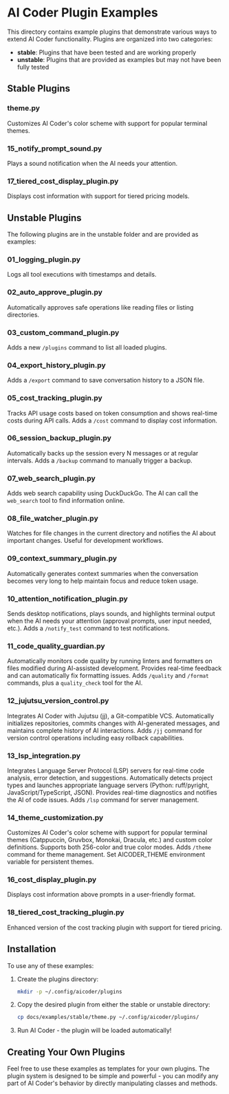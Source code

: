 # AI Coder Plugin Examples

This directory contains example plugins that demonstrate various ways to extend AI Coder functionality. Plugins are organized into two categories:

- **stable**: Plugins that have been tested and are working properly
- **unstable**: Plugins that are provided as examples but may not have been fully tested

## Stable Plugins

### theme.py
Customizes AI Coder's color scheme with support for popular terminal themes.

### 15_notify_prompt_sound.py
Plays a sound notification when the AI needs your attention.

### 17_tiered_cost_display_plugin.py
Displays cost information with support for tiered pricing models.

## Unstable Plugins

The following plugins are in the unstable folder and are provided as examples:

### 01_logging_plugin.py
Logs all tool executions with timestamps and details.

### 02_auto_approve_plugin.py
Automatically approves safe operations like reading files or listing directories.

### 03_custom_command_plugin.py
Adds a new `/plugins` command to list all loaded plugins.

### 04_export_history_plugin.py
Adds a `/export` command to save conversation history to a JSON file.

### 05_cost_tracking_plugin.py
Tracks API usage costs based on token consumption and shows real-time costs during API calls. Adds a `/cost` command to display cost information.

### 06_session_backup_plugin.py
Automatically backs up the session every N messages or at regular intervals. Adds a `/backup` command to manually trigger a backup.

### 07_web_search_plugin.py
Adds web search capability using DuckDuckGo. The AI can call the `web_search` tool to find information online.

### 08_file_watcher_plugin.py
Watches for file changes in the current directory and notifies the AI about important changes. Useful for development workflows.

### 09_context_summary_plugin.py
Automatically generates context summaries when the conversation becomes very long to help maintain focus and reduce token usage.

### 10_attention_notification_plugin.py
Sends desktop notifications, plays sounds, and highlights terminal output when the AI needs your attention (approval prompts, user input needed, etc.). Adds a `/notify_test` command to test notifications.

### 11_code_quality_guardian.py
Automatically monitors code quality by running linters and formatters on files modified during AI-assisted development. Provides real-time feedback and can automatically fix formatting issues. Adds `/quality` and `/format` commands, plus a `quality_check` tool for the AI.

### 12_jujutsu_version_control.py
Integrates AI Coder with Jujutsu (jj), a Git-compatible VCS. Automatically initializes repositories, commits changes with AI-generated messages, and maintains complete history of AI interactions. Adds `/jj` command for version control operations including easy rollback capabilities.

### 13_lsp_integration.py
Integrates Language Server Protocol (LSP) servers for real-time code analysis, error detection, and suggestions. Automatically detects project types and launches appropriate language servers (Python: ruff/pyright, JavaScript/TypeScript, JSON). Provides real-time diagnostics and notifies the AI of code issues. Adds `/lsp` command for server management.

### 14_theme_customization.py
Customizes AI Coder's color scheme with support for popular terminal themes (Catppuccin, Gruvbox, Monokai, Dracula, etc.) and custom color definitions. Supports both 256-color and true color modes. Adds `/theme` command for theme management. Set AICODER_THEME environment variable for persistent themes.

### 16_cost_display_plugin.py
Displays cost information above prompts in a user-friendly format.

### 18_tiered_cost_tracking_plugin.py
Enhanced version of the cost tracking plugin with support for tiered pricing.

## Installation

To use any of these examples:

1. Create the plugins directory:
   ```bash
   mkdir -p ~/.config/aicoder/plugins
   ```

2. Copy the desired plugin from either the stable or unstable directory:
   ```bash
   cp docs/examples/stable/theme.py ~/.config/aicoder/plugins/
   ```

3. Run AI Coder - the plugin will be loaded automatically!

## Creating Your Own Plugins

Feel free to use these examples as templates for your own plugins. The plugin system is designed to be simple and powerful - you can modify any part of AI Coder's behavior by directly manipulating classes and methods.